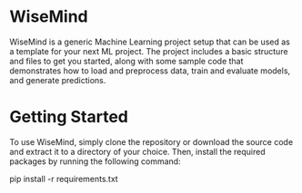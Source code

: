 # WiseMind
WiseMind is a generic Machine Learning project setup that can be used as a template for your next ML project. The project includes a basic structure and files to get you started, along with some sample code that demonstrates how to load and preprocess data, train and evaluate models, and generate predictions.
# Getting Started
To use WiseMind, simply clone the repository or download the source code and extract it to a directory of your choice. Then, install the required packages by running the following command:

pip install -r requirements.txt
